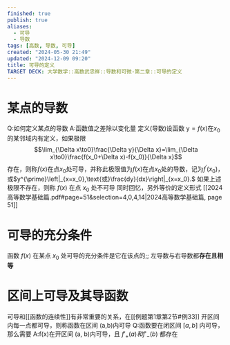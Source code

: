 ```yaml
---
finished: true
publish: true
aliases:
  - 可导
  - 导数
tags: [高数, 导数, 可导]
created: "2024-05-30 21:49"
updated: "2024-12-09 09:20"
title: 可导的定义
TARGET DECK: 大学数学::高数武忠祥::导数和可微-第二章::可导的定义
---
```


# 某点的导数
Q:如何定义某点的导数
A:函数值之差除以变化量
定义(导数)设函数 y$=f(x)$在$x_0$的某邻域内有定义，如果极限
$$\lim_{\Delta x\to0}\frac{\Delta y}{\Delta x}=\lim_{\Delta x\to0}\frac{f(x_0+\Delta x)-f(x_0)}{\Delta x}$$
存在，则称$f(x)$在点$x_0$处可导，并称此极限值为$f(x)$在点$x_0$处的导数，记为$f^\prime(x_0)$，或$y^{\prime}\left|_{x=x_0},\text{或}\frac{dy}{dx}\right|_{x=x_0}.$
如果上述极限不存在，则称 $f(x)$ 在点 $x_0$ 处不可导
同时回忆，另外等价的定义形式
[[2024高等数学基础篇.pdf#page=51&selection=4,0,4,14|2024高等数学基础篇, page 51]]

# 可导的充分条件
函数 $f(x)$ 在某点 $x_{0}$ 处可导的充分条件是它在该点的;; 左导数与右导数都**存在且相等**

# 区间上可导及其导函数
可导和[[函数的连续性]]有非常重要的关系，在[[例题第1章第2节#例33]]
开区间内每一点都可导，则称函数在区间 (a,b)内可导
Q:函数要在闭区间 $[a,b]$ 内可导，那么需要
A:f(x)在开区间 (a, b)内可导，且 $f'_{+}(a)和f'_{-}(b)$ 都存在

